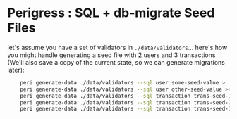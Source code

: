 Perigress : SQL + db-migrate Seed Files
=======================================

let's assume you have a set of validators in `./data/validators`... here's how you might handle generating a seed file with 2 users and 3 transactions (We'll also save a copy of the current state, so we can generate migrations later):

```bash
    peri generate-data ./data/validators --sql user some-seed-value > ./data/seeds.js
    peri generate-data ./data/validators --sql user other-seed-value >> ./data/seeds.js
    peri generate-data ./data/validators --sql transaction trans-seed-1 >> ./data/seeds.js
    peri generate-data ./data/validators --sql transaction trans-seed-2 >> ./data/seeds.js
    peri generate-data ./data/validators --sql transaction trans-seed-3 >> ./data/seeds.js
```
